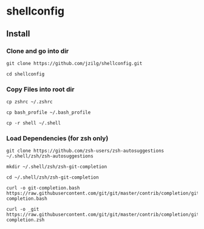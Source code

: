 # shellconfig

## Install

### Clone and go into dir
```
git clone https://github.com/jzilg/shellconfig.git
```
```
cd shellconfig
```
### Copy Files into root dir 
```
cp zshrc ~/.zshrc
```
```
cp bash_profile ~/.bash_profile
```
```
cp -r shell ~/.shell
```
### Load Dependencies (for zsh only)
```
git clone https://github.com/zsh-users/zsh-autosuggestions ~/.shell/zsh/zsh-autosuggestions
```
```
mkdir ~/.shell/zsh/zsh-git-completion
```
```
cd ~/.shell/zsh/zsh-git-completion
```
```
curl -o git-completion.bash https://raw.githubusercontent.com/git/git/master/contrib/completion/git-completion.bash
```
```
curl -o _git https://raw.githubusercontent.com/git/git/master/contrib/completion/git-completion.zsh
```

